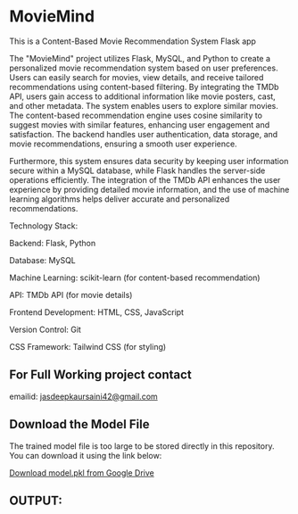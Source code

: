 # **MovieMind**


This is a Content-Based Movie Recommendation System Flask app 

The "MovieMind" project utilizes Flask, MySQL, and Python to create a personalized movie recommendation system based on user preferences.
Users can easily search for movies, view details, and receive tailored recommendations using content-based filtering. By integrating the
TMDb API, users gain access to additional information like movie posters, cast, and other metadata. The system enables users to explore similar movies. The content-based recommendation engine uses cosine similarity to suggest movies with similar features, enhancing user engagement and satisfaction. The backend handles user authentication, data storage, and movie recommendations, ensuring a smooth user experience.

Furthermore, this system ensures data security by keeping user information secure within a MySQL database, while Flask handles the server-side operations efficiently. The integration of the TMDb API enhances the user experience by providing detailed movie information, and the use of machine learning algorithms helps deliver accurate and personalized recommendations.

Technology Stack:

Backend: Flask, Python

Database: MySQL

Machine Learning: scikit-learn (for content-based recommendation)

API: TMDb API (for movie details)

Frontend Development: HTML, CSS, JavaScript

Version Control: Git

CSS Framework: Tailwind CSS (for styling)

## For Full Working project contact 
emailid: jasdeepkaursaini42@gmail.com

## Download the Model File
The trained model file is too large to be stored directly in this repository. You can download it using the link below:

[Download model.pkl from Google Drive](https://drive.google.com/uc?export=download&id=1B8WUaKoQ9_JuUlUDHXOm60qGZzwERC4u)

## OUTPUT:

